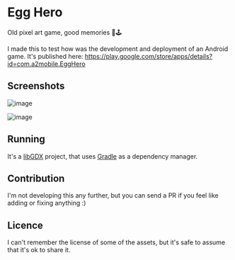 # Egg Hero
Old pixel art game, good memories 👾🕹

I made this to test how was the development and deployment of an Android game. It's published here: https://play.google.com/store/apps/details?id=com.a2mobile.EggHero
## Screenshots

![image](https://user-images.githubusercontent.com/13164963/40276419-fbc003e8-5bdf-11e8-8047-94f5e61c10b3.png)

![image](https://user-images.githubusercontent.com/13164963/40276429-1dc4bb14-5be0-11e8-8b09-9c0ee17196ba.png)


## Running

It's a [libGDX](https://libgdx.badlogicgames.com/) project, that uses [Gradle](https://gradle.org/) as a dependency manager.

## Contribution

I'm not developing this any further, but you can send a PR if you feel like adding or fixing anything :)

## Licence
I can't remember the license of some of the assets, but it's safe to assume that it's ok to share it.
